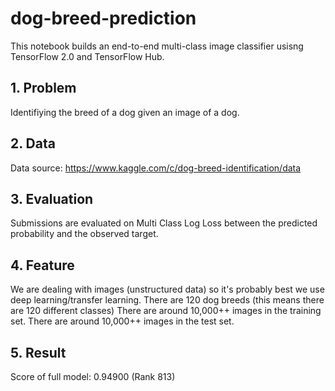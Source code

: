 # dog-breed-prediction
This notebook builds an end-to-end multi-class image classifier usisng TensorFlow 2.0 and TensorFlow Hub.

## 1. Problem
Identifiying the breed of a dog given an image of a dog.

## 2. Data
Data source: https://www.kaggle.com/c/dog-breed-identification/data

## 3. Evaluation
Submissions are evaluated on Multi Class Log Loss between the predicted probability and the observed target.

## 4. Feature
We are dealing with images (unstructured data) so it's probably best we use deep learning/transfer learning.
There are 120 dog breeds (this means there are 120 different classes)
There are around 10,000++ images in the training set.
There are around 10,000++ images in the test set.

## 5. Result
  Score of full model: 0.94900 (Rank 813)
